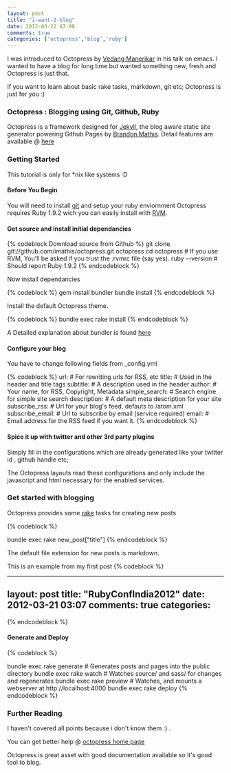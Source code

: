 ```yaml
---
layout: post
title: "i-want-2-blog"
date: 2012-03-22 07:08
comments: true
categories: ['octopress','blog','ruby']
---
```


I was introduced to Octopress by [Vedang Manerikar](http://vedang.me) in his talk on emacs.
I wanted to have a blog for long time but wanted something new, fresh and Octopress is just that.

If you want to learn about basic rake tasks, markdown, git etc; Octopress is just for you :)

### Octopress : Blogging using Git, Github, Ruby

Octopress is a framework designed  for [Jekyll](https://github.com/mojombo/jekyll), the blog aware static site generator powering Github Pages by [Brandon Mathis](https://github.com/imathis/).
Detail features are available @ [here](https://github.com/imathis/octopress/)

### Getting Started
This tutorial is only for *nix like systems :D
#### Before You Begin
You will need to install [git](git-scm.com/) and setup your ruby enviornment
Octopress requires Ruby 1.9.2 wich you can easily install with [RVM](https://beginrescueend.com/).
#### Get source and install initial dependancies

{% codeblock Download source from Github  %}
git clone git://github.com/imathis/octopress.git octopress
cd octopress    # If you use RVM, You'll be asked if you trust the .rvmrc file (say yes).
ruby --version  # Should report Ruby 1.9.2
{% endcodeblock %}

Now install dependancies

{% codeblock %}
gem install bundler
bundle install
{% endcodeblock %}

Install the default Octopress theme.

{% codeblock %}
bundle exec rake install
{% endcodeblock %}

A Detailed explanation about bundler is found [here](http://gembundler.com/rationale.html)

#### Configure your blog

You have to change following fields from _config.yml

{% codeblock %}
 url:                # For rewriting urls for RSS, etc
 title:              # Used in the header and title tags
 subtitle:           # A description used in the header
 author:             # Your name, for RSS, Copyright, Metadata
 simple_search:      # Search engine for simple site search
 description:        # A default meta description for your site
 subscribe_rss:      # Url for your blog's feed, defauts to /atom.xml
 subscribe_email:    # Url to subscribe by email (service required)
 email:              # Email address for the RSS feed if you want it.
{% endcodeblock %}

#### Spice it up with twitter and other 3rd party plugins

Simply fill in the configurations which are already generated like your twitter id , github handle etc;


The Octopress layouts read these configurations and only include the javascript and html necessary for the enabled services.


### Get started with blogging

Octopress provides some [rake](http://martinfowler.com/articles/rake.html) tasks for creating new posts

{% codeblock %}

bundle exec rake new_post["title"]
{% endcodeblock %}

The default file extension for new posts is markdown.

This is an example from my first post
{% codeblock %}

---
layout: post
title: "RubyConfIndia2012"
date: 2012-03-21 03:07
comments: true
categories:
---
{% endcodeblock %}

#### Generate and Deploy

{% codeblock %}

bundle exec rake generate   # Generates posts and pages into the public directory
bundle exec rake watch      # Watches source/ and sass/ for changes and regenerates
bundle exec rake preview    # Watches, and mounts a webserver at http://localhost:4000
bundle exec rake deploy
{% endcodeblock %}

### Further Reading

I haven't covered all points because i don't know them :) .

You can get better help @ [octopress home page](http://octopress.org/)

Octopress is great asset with good documentation available so it's good tool to blog.
